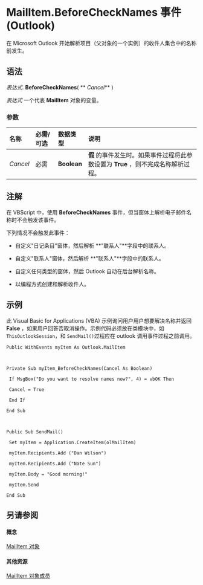 
# MailItem.BeforeCheckNames 事件 (Outlook)

在 Microsoft Outlook 开始解析项目（父对象的一个实例）的收件人集合中的名称前发生。


## 语法

 _表达式_. **BeforeCheckNames**( ** _Cancel_** )

 _表达式_ 一个代表 **MailItem** 对象的变量。


### 参数



|**名称**|**必需/可选**|**数据类型**|**说明**|
|:-----|:-----|:-----|:-----|
| _Cancel_|必需|**Boolean**|**假** 的事件发生时。如果事件过程将此参数设置为 **True** ，则不完成名称解析过程。|

## 注解

在 VBScript 中，使用 **BeforeCheckNames** 事件，但当窗体上解析电子邮件名称时不会触发该事件。

下列情况不会触发此事件：


- 自定义"日记条目"窗体，然后解析 **"联系人"**字段中的联系人。
    
- 自定义"联系人"窗体，然后解析 **"联系人"**字段中的联系人。
    
- 自定义任何类型的窗体，然后 Outlook 自动在后台解析名称。
    
- 以编程方式创建和解析收件人。
    



## 示例

此 Visual Basic for Applications (VBA) 示例询问用户用户想要解决名称并返回 **False** ，如果用户回答否取消操作。示例代码必须放在类模块中，如 `ThisOutlookSession`，和 `SendMail()`过程应在 outlook 调用事件过程之前调用。


```
Public WithEvents myItem As Outlook.MailItem 
 
 
 
Private Sub myItem_BeforeCheckNames(Cancel As Boolean) 
 
 If MsgBox("Do you want to resolve names now?", 4) = vbOK Then 
 
 Cancel = True 
 
 End If 
 
End Sub 
 
 
 
Public Sub SendMail() 
 
 Set myItem = Application.CreateItem(olMailItem) 
 
 myItem.Recipients.Add ("Dan Wilson") 
 
 myItem.Recipients.Add ("Nate Sun") 
 
 myItem.Body = "Good morning!" 
 
 myItem.Send 
 
End Sub
```


## 另请参阅


#### 概念


[MailItem 对象](14197346-05d2-0250-fa4c-4a6b07daf25f.md)
#### 其他资源


[MailItem 对象成员](1094d7df-ee80-a4b0-5a21-db2979506e6b.md)
